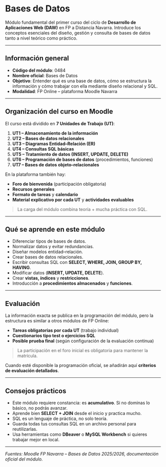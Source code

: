 # Bases de Datos

Módulo fundamental del primer curso del ciclo de **Desarrollo de Aplicaciones Web (DAW)** en FP a Distancia Navarra. Introduce los conceptos esenciales del diseño, gestión y consulta de bases de datos tanto a nivel teórico como práctico.

---

## Información general

* **Código del módulo**: 0484
* **Nombre oficial**: Bases de Datos
* **Objetivo**: Entender qué es una base de datos, cómo se estructura la información y cómo trabajar con ella mediante diseño relacional y SQL.
* **Modalidad**: FP Online – plataforma Moodle Navarra

---

## Organización del curso en Moodle

El curso está dividido en **7 Unidades de Trabajo (UT)**:

1. **UT1 – Almacenamiento de la información**
2. **UT2 – Bases de datos relacionales**
3. **UT3 – Diagramas Entidad–Relación (ER)**
4. **UT4 – Consultas SQL básicas**
5. **UT5 – Tratamiento de datos (INSERT, UPDATE, DELETE)**
6. **UT6 – Programación de bases de datos** (procedimientos, funciones)
7. **UT7 – Bases de datos objeto–relacionales**

En la plataforma también hay:

* **Foro de bienvenida** (participación obligatoria)
* **Recursos generales**
* **Formato de tareas** y **calendario**
* **Material explicativo por cada UT** y **actividades evaluables**

> La carga del módulo combina teoría + mucha práctica con SQL.

---

## Qué se aprende en este módulo

* Diferenciar tipos de bases de datos.
* Normalizar datos y evitar redundancias.
* Diseñar modelos entidad–relación.
* Crear bases de datos relacionales.
* Escribir consultas SQL con **SELECT, WHERE, JOIN, GROUP BY, HAVING**.
* Modificar datos (**INSERT, UPDATE, DELETE**).
* Crear **vistas, índices** y **restricciones**.
* Introducción a **procedimientos almacenados** y **funciones**.

---

## Evaluación

La información exacta se publica en la programación del módulo, pero la estructura es similar a otros módulos de FP Online:

* **Tareas obligatorias por cada UT** (trabajo individual)
* **Cuestionarios tipo test o ejercicios SQL**
* **Posible prueba final** (según configuración de la evaluación continua)

> La participación en el foro inicial es obligatoria para mantener la matrícula.

Cuando esté disponible la programación oficial, se añadirán aquí **criterios de evaluación detallados**.

---

## Consejos prácticos

* Este módulo requiere constancia: es **acumulativo**. Si no dominas lo básico, no podrás avanzar.
* Aprende bien **SELECT + JOIN** desde el inicio y practica mucho.
* SQL es un lenguaje de práctica, no solo teoría.
* Guarda todas tus consultas SQL en un archivo personal para reutilizarlas.
* Usa herramientas como **DBeaver** o **MySQL Workbench** si quieres trabajar mejor en local.

---

*Fuentes: Moodle FP Navarra – Bases de Datos 2025/2026, documentación oficial del módulo.*

